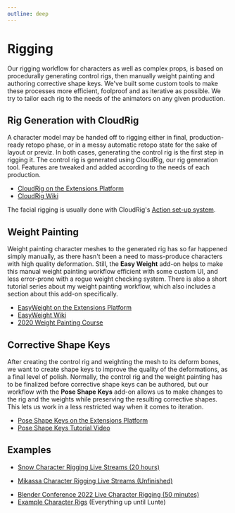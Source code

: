 ```yaml
---
outline: deep
---
```


# Rigging

Our rigging workflow for characters as well as complex props, is based on procedurally generating control rigs, then manually weight painting and authoring corrective shape keys. We've built some custom tools to make these processes more efficient, foolproof and as iterative as possible. We try to tailor each rig to the needs of the animators on any given production.

## Rig Generation with CloudRig
A character model may be handed off to rigging either in final, production-ready retopo phase, or in a messy automatic retopo state for the sake of layout or previz. In both cases, generating the control rig is the first step in rigging it. The control rig is generated using CloudRig, our rig generation tool. Features are tweaked and added according to the needs of each production.

* [CloudRig on the Extensions Platform](https://extensions.blender.org/add-ons/cloudrig/)  
* [CloudRig Wiki](https://studio.blender.org/tools/addons/cloudrig/introduction)   

The facial rigging is usually done with CloudRig's [Action set-up system](https://studio.blender.org/training/blender-studio-rigging-tools/actions/).

## Weight Painting
Weight painting character meshes to the generated rig has so far happened simply manually, as there hasn't been a need to mass-produce characters with high quality deformation. Still, the **Easy Weight** add-on helps to make this manual weight painting workflow efficient with some custom UI, and less error-prone with a rogue weight checking system. There is also a short tutorial series about my weight painting workflow, which also includes a section about this add-on specifically.

* [EasyWeight on the Extensions Platform](https://extensions.blender.org/add-ons/easyweight/)  
* [EasyWeight Wiki](https://studio.blender.org/tools/addons/easy_weight)
* [2020 Weight Painting Course](https://studio.blender.org/training/weight-painting/)

## Corrective Shape Keys
After creating the control rig and weighting the mesh to its deform bones, we want to create shape keys to improve the quality of the deformations, as a final level of polish.
Normally, the control rig and the weight painting has to be finalized before corrective shape keys can be authored, but our workflow with the **Pose Shape Keys** add-on allows us to make changes to the rig and the weights while preserving the resulting corrective shapes. This lets us work in a less restricted way when it comes to iteration.

* [Pose Shape Keys on the Extensions Platform](https://extensions.blender.org/add-ons/pose-shape-keys/)  
* [Pose Shape Keys Tutorial Video](https://studio.blender.org/training/blender-studio-rigging-tools/pose-shape-keys/)

## Examples
* [Snow Character Rigging Live Streams (20 hours)](https://www.youtube.com/watch?v=SB3qIbwvq8Y&list=PLav47HAVZMjnA3P7yQvneyQPiVxZ6erFS)
- [Mikassa Character Rigging Live Streams (Unfinished)](https://www.youtube.com/watch?v=nJQbMqbWeuc&list=PLav47HAVZMjmQNihV3a22ztg0ielYFEas&index=2)
* [Blender Conference 2022 Live Character Rigging (50 minutes)](https://conference.blender.org/2022/presentations/1723/)
* [Example Character Rigs](https://studio.blender.org/characters/) (Everything up until Lunte)